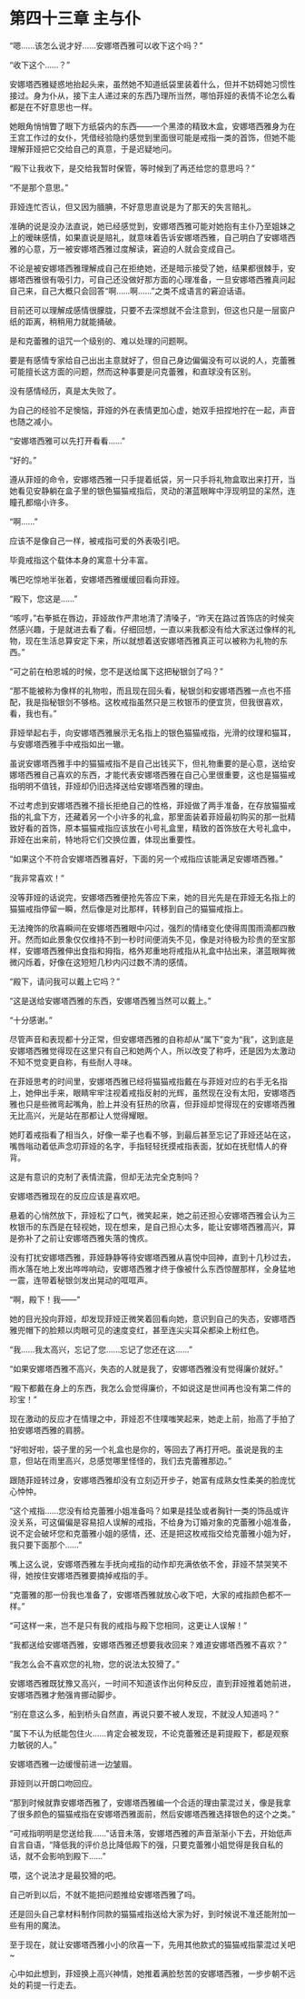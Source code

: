 # 第四十三章 主与仆

“嗯……该怎么说才好……安娜塔西雅可以收下这个吗？”

“收下这个……？”

安娜塔西雅疑惑地抬起头来，虽然她不知道纸袋里装着什么，但并不妨碍她习惯性接过。身为仆从，接下主人递过来的东西乃理所当然，哪怕菲娅的表情不论怎么看都是在不好意思也一样。

她眼角悄悄瞥了眼下方纸袋内的东西——一个黑漆的精致木盒，安娜塔西雅身为在王宫工作过的女仆，凭借经验隐约感觉到里面很可能是戒指一类的首饰，但她不能理解菲娅把它交给自己的真意，于是迟疑地问。

“殿下让我收下，是交给我暂时保管，等时候到了再还给您的意思吗？”

“不是那个意思。”

菲娅连忙否认，但又因为腼腆，不好意思直说是为了那天的失言赔礼。

准确的说是没办法直说，她已经感觉到，安娜塔西雅可能对她抱有主仆乃至姐妹之上的暧昧感情，如果直说是赔礼，就意味着告诉安娜塔西雅，自己明白了安娜塔西雅的心意，万一被安娜塔西雅过度解读，窘迫的人就会变成自己。

不论是被安娜塔西雅理解成自己在拒绝她，还是暗示接受了她，结果都很棘手，安娜塔西雅很有吸引力，可自己还没做好那方面的心理准备，一旦安娜塔西雅真问起自己来，自己大概只会回答“啊……啊……”之类不成语言的窘迫话语。

目前还可以理解成感情很朦胧，只要不去深想就不会注意到，但这也只是一层窗户纸的距离，稍稍用力就能捅破。

是和克蕾雅的诅咒一个级别的、难以处理的问题啊。

要是有感情专家给自己出出主意就好了，但自己身边偏偏没有可以说的人，克蕾雅可能擅长这方面的问题，然而这种事要是问克蕾雅，和直球没有区别。

没有感情经历，真是太失败了。

为自己的经验不足懊恼，菲娅的外在表情更加心虚，她双手扭捏地拧在一起，声音也随之减小。

“安娜塔西雅可以先打开看看……”

“好的。”

遵从菲娅的命令，安娜塔西雅一只手提着纸袋，另一只手将礼物盒取出来打开，当她看见安静躺在盒子里的银色猫猫戒指后，灵动的湛蓝眼眸中浮现明显的呆然，连瞳孔都缩小许多。

“啊……”

应该不是像自己一样，被戒指可爱的外表吸引吧。

毕竟戒指这个载体本身的寓意十分丰富。

嘴巴吃惊地半张着，安娜塔西雅缓缓回看向菲娅。

“殿下，您这是……”

“咳哼，”右拳抵在唇边，菲娅故作严肃地清了清嗓子，“昨天在路过首饰店的时候突然感兴趣，于是就进去看了看。仔细回想，一直以来我都没有给大家送过像样的礼物，现在生活总算安定下来，所以就想着送安娜塔西雅真正可以被称为礼物的东西。”

“可之前在柏恩城的时候，您不是送给属下这把秘银剑了吗？”

“那不能被称为像样的礼物啦，而且现在回头看，秘银剑和安娜塔西雅一点也不搭配，我是指秘银剑不够格。这枚戒指虽然只是三枚银币的便宜货，但我很喜欢，看，我也有。”

菲娅举起右手，向安娜塔西雅展示无名指上的银色猫猫戒指，光滑的纹理和猫耳，与安娜塔西雅手中戒指如出一辙。

虽说安娜塔西雅手中的猫猫戒指不是自己出钱买下，但礼物重要的是心意，送给安娜塔西雅自己喜欢的东西，才能代表安娜塔西雅在自己心里很重要，这也是猫猫戒指明明不值钱，菲娅却仍旧选择送给安娜塔西雅的理由。

不过考虑到安娜塔西雅不擅长拒绝自己的性格，菲娅做了两手准备，在存放猫猫戒指的礼盒下方，还藏着另一个小许多的礼盒，那里面装着菲娅最初购买的那一批精致好看的首饰，原本猫猫戒指应该放在小号礼盒里，精致的首饰放在大号礼盒中，菲娅在出来前，特地将它们交换位置，体现出重要性。

“如果这个不符合安娜塔西雅喜好，下面的另一个戒指应该能满足安娜塔西雅。”

“我非常喜欢！”

没等菲娅的话说完，安娜塔西雅便抢先答应下来，她的目光先是在菲娅无名指上的猫猫戒指停留一瞬，然后像是对比那样，转移到自己的猫猫戒指上。

无法掩饰的欣喜瞬间在安娜塔西雅眼中闪过，强烈的情绪变化使得周围雨滴都四散开。然而如此景象仅仅维持不到一秒时间便消失不见，像是对待极为珍贵的至宝那样，安娜塔西雅伸出食指和拇指，格外郑重地将戒指从礼盒中拈出来，湛蓝眼眸微微闪烁着，好像在这短短几秒内闪过数不清的感情。

“殿下，请问我可以戴上它吗？”

“这是送给安娜塔西雅的东西，安娜塔西雅当然可以戴上。”

“十分感谢。”

尽管声音和表现都十分正常，但安娜塔西雅的自称却从“属下”变为“我”，这到底是安娜塔西雅觉得现在这里只有自己和她两个人，所以改变了称呼，还是因为太激动不知不觉变更自称，有些耐人寻味。

在菲娅思考的时间里，安娜塔西雅已经将猫猫戒指戴在与菲娅对应的右手无名指上，她伸出手来，眼睛牢牢注视着戒指反射的光辉，虽然现在没有太阳，安娜塔西雅也只是些微弯起嘴角，脸上并没有狂热的欣喜，但菲娅却觉得现在的安娜塔西雅无比高兴，光是站在那都让人觉得耀眼。

她盯着戒指看了相当久，好像一辈子也看不够，到最后甚至忘记了菲娅还站在这，嘴唇嗡动着低声念叨菲娅的名字，手指轻轻抚摸戒指表面，犹如在抚慰情人的脊背。

这是有意识的克制了表情流露，但却无法完全克制吗？

安娜塔西雅现在的反应应该是喜欢吧。

悬着的心悄然放下，菲娅松了口气，微笑起来，她之前还担心安娜塔西雅会认为三枚银币的东西是在轻视她，现在想来，是自己担心太多，能让安娜塔西雅高兴，算是弥补了之前让安娜塔西雅失落的愧疚。

没有打扰安娜塔西雅，菲娅静静等待安娜塔西雅从喜悦中回神，直到十几秒过去，雨水落在地上发出哗哗响动，安娜塔西雅才终于像被什么东西惊醒那样，全身猛地一震，连带着秘银剑发出晃动的哐哐声。

“啊，殿下！我——”

她的目光投向菲娅，却发现菲娅正微笑着回看向她，意识到自己的失态，安娜塔西雅兜帽下的脸颊以肉眼可见的速度变红，甚至连尖尖耳朵都染上粉红色。

“我……我太高兴，忘记了您……忘记了您还在这……”

“如果安娜塔西雅不高兴，失态的人就是我了，安娜塔西雅没有觉得廉价就好。”

“殿下都戴在身上的东西，我怎么会觉得廉价，不如说这是世间再也没有第二件的珍宝！”

现在激动的反应才在情理之中，菲娅忍不住噗嗤笑起来，她走上前，抬高了手拍了拍安娜塔西雅的肩膀。

“好啦好啦，袋子里的另一个礼盒也是你的，等回去了再打开吧。虽说是我的主意，但站在雨里高兴，总感觉哪里怪怪的，我们去克蕾雅那边。”

跟随菲娅转过身，安娜塔西雅却没有立刻迈开步子，她富有成熟女性柔美的脸庞忧心忡忡。

“这个戒指……您没有给克蕾雅小姐准备吗？如果是挂坠或者胸针一类的饰品或许没关系，可这偏偏是容易招人误解的戒指，不给身为订婚对象的克蕾雅小姐准备，说不定会破坏您和克蕾雅小姐的感情，还、还是把这枚戒指交给克蕾雅小姐为好，我只要下面那个……”

嘴上这么说，安娜塔西雅左手抚向戒指的动作却充满依依不舍，菲娅不禁哭笑不得，她按住安娜塔西雅要摘掉戒指的手。

“克蕾雅的那一份我也准备了，安娜塔西雅就放心收下吧，大家的戒指颜色都不一样。”

“可这样一来，岂不是只有我的戒指与殿下您相同，这更让人误解！”

“我都送给安娜塔西雅，安娜塔西雅还想要我收回来？难道安娜塔西雅不喜欢？”

“我怎么会不喜欢您的礼物，您的说法太狡猾了。”

安娜塔西雅既犹豫又高兴，一时间不知道该作出何种反应，直到菲娅推着她前进，安娜塔西雅才勉强肯挪动脚步。

“别在意这么多，船到桥头自然直，再说只要不被人发现，不就没人知道吗？”

“属下不认为纸能包住火……肯定会被发现，不论克蕾雅还是莉提殿下，都是观察力敏锐的人。”

安娜塔西雅一边缓慢前进一边皱眉。

菲娅则以开朗口吻回应。

“那到时候就靠安娜塔西雅了，安娜塔西雅编一个合适的理由蒙混过关，像是我拿了很多颜色的猫猫戒指在安娜塔西雅面前，然后安娜塔西雅选择银色的这个之类。”

“可戒指明明是您送给我……”话音未落，安娜塔西雅的声音渐渐小下去，开始低声自言自语，“降低我的评价总比降低殿下的强，只要克蕾雅小姐觉得是我自私的话，就不会影响到殿下……”

喂，这个说法才是最狡猾的吧。

自己听到以后，不就不能把问题推给安娜塔西雅了吗。

还是回头自己拿材料制作同款的猫猫戒指送给大家为好，到时候说不准还能附加一些有用的魔法。

至于现在，就让安娜塔西雅小小的欣喜一下，先用其他款式的猫猫戒指蒙混过关吧~

心中如此想到，菲娅换上高兴神情，她推着满脸愁苦的安娜塔西雅，一步步朝不远处的莉提一行走去。
